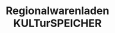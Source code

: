 ---
title: "Regionalwarenladen KULTurSPEICHER"
url: /ueckermuende/regionalwarenladen-kulturspeicher/
shop: Kunst
---